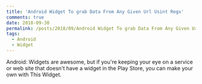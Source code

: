 ```yaml
---
title: 'Android Widget To grab Data From Any Given Url Usint Regx'
comments: true
date: 2018-09-30
permalink: /posts/2018/09/Android Widget To grab Data From Any Given Url
tags:
  - Android
  - Widget
---
```

Android: Widgets are awesome, but if you're keeping your eye on a service or web site that doesn't have a widget in the Play Store, you can make your own with This Widget.
